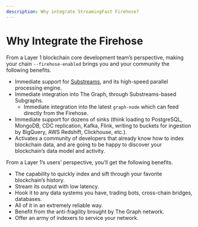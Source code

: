 ```yaml
---
description: Why integrate StreamingFast Firehose?
---
```


# Why Integrate the Firehose

From a Layer 1 blockchain core development team’s perspective, making your chain `--firehose-enabled` brings you and your community the following benefits.

* Immediate support for [Substreams](https://substreams.streamingfast.io/), and its high-speed parallel processing engine.
* Immediate integration into The Graph, through Substreams-based Subgraphs.
  * Immediate integration into the latest `graph-node` which can feed directly from the Firehose.
* Immediate support for dozens of sinks (think loading to PostgreSQL, MongoDB, CDC replication, Kafka, Flink, writing to buckets for ingestion by BigQuery, AWS Redshift, Clickhouse, etc.).
* Activates a community of developers that already know how to index blockchain data, and are going to be happy to discover your blockchain’s data model and activity.

From a Layer 1’s users’ perspective, you’ll get the following benefits.

* The capability to quickly index and sift through your favorite blockchain’s history.
* Stream its output with low latency.
* Hook it to any data systems you have, trading bots, cross-chain bridges, databases.
* All of it in an extremely reliable way.
* Benefit from the anti-fragility brought by The Graph network.
* Offer an army of indexers to service your network.
